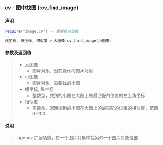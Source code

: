 ### cv \- 图中找图 \(**:cv\_find\_image**\)


#### 声明
```lua
require("image.cv") -- 需要提前加载
--
横坐标, 纵坐标, 相似度 = 大图像:cv_find_image(小图像)
```


#### 参数及返回值
> - 大图像
>   - 图片对象，当前操作的图片对象
> - 小图像
>   - 图片对象，需要找的小图
> - 横坐标, 纵坐标
>   - 整数型，找到的小图在大图上的最匹配的位置的左上角坐标
> - 相似度
>   - 实数型，返回找到的小图在大图上的最匹配的位置的相似度，范围 0~100


#### 说明
> opencv 扩展功能，在一个图片对象中找另外一个图片对象位置  


